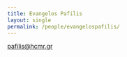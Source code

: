 ```yaml
---
title: Evangelos Pafilis
layout: single
permalink: /people/evangelospafilis/
---
```


<pafilis@hcmr.gr>

<!--
![Photo of Alexander Junge](people_alexanderjunge_big.jpg)

## Research interests

My research focuses on biomedical text mining of large corpora. I combine supervised machine learning approaches with unsupervised, co-occurrence based techniques to infer associations between genes, proteins, chemicals, or diseases. My main research goal is to assist scientists in the generation of actionable hypothesis based on the newest findings published in the biomedical literature.

I am currently developing CoCoScore, a context-aware co-occurrence scoring scheme for text mining applications. CoCoScore is available on [GitHub](https://github.com/JungeAlexander/cocoscore) under an open license.

## Brief CV

- *04/2017--present*: Postdoctoral researcher in biomedical text mining at the [Novo Nordisk Foundation Center for Protein Research](http://www.cpr.ku.dk/), University of Copenhagen, Denmark.
- *03/2014--03/2017*: PhD student in theoretical and applied RNA Bioinformatics at the [Center for non-coding RNA in Technology and Health (RTH)](http://rth.dk/) under the supervision of Jan Gorodkin, PhD.
- *10/2011--02/2014*: Master of Science in Bioinformatics, Saarland University, Saarbrücken, Germany. Thesis supervisor: Dr Jan Baumbach
- *03/2013--08/2013*: Research stay in the [research group on Computational Biology](http://www.baumbachlab.net/) at University of Southern Denmark, Odense, Denmark.
- *08/2011--12/2011*: Semester abroad, Linköping University, Linköping, Sweden
- *10/2008--08/2011*: Bachelor of Science in Bioinformatics (Computational Molecular Biology), Saarland University, Saarbrücken, Germany. Thesis supervisor: Dr Dr Thomas Lengauer

Full curriculum vitae as `.pdf` is available upon request.

## Other places to find me

[Personal website](http://www.alexanderjunge.net/)  
[Google Scholar](https://scholar.google.com/citations?user=80t0eDYAAAAJ&hl=en)  
[Twitter](https://twitter.com/JungeAlexander)  
[GitHub](https://github.com/JungeAlexander)  
[LinkedIn](https://www.linkedin.com/in/alexanderjunge)  
[Staff website at University of Copenhagen](http://www.cpr.ku.dk/staff/jensen-group/?pure=en/persons/477194)  
-->